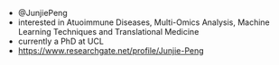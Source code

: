 - @JunjiePeng
- interested in Atuoimmune Diseases, Multi-Omics Analysis, Machine Learning Techniques and Translational Medicine 
- currently a PhD at UCL
- https://www.researchgate.net/profile/Junjie-Peng

<!---
JunjiePeng/JunjiePeng is a ✨ special ✨ repository because its `README.md` (this file) appears on your GitHub profile.
You can click the Preview link to take a look at your changes.
--->
